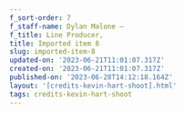 ```yaml
---
f_sort-order: 7
f_staff-name: Dylan Malone –
f_title: Line Producer,
title: Imported item 8
slug: imported-item-8
updated-on: '2023-06-21T11:01:07.317Z'
created-on: '2023-06-21T11:01:07.317Z'
published-on: '2023-06-28T14:12:18.164Z'
layout: '[credits-kevin-hart-shoot].html'
tags: credits-kevin-hart-shoot
---
```



